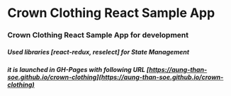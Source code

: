 # Crown Clothing React Sample App

### Crown Clothing React Sample App for development

##### Used libraries [react-redux, reselect] for State Management

##### it is launched in GH-Pages with following URL [https://aung-than-soe.github.io/crown-clothing](https://aung-than-soe.github.io/crown-clothing)

